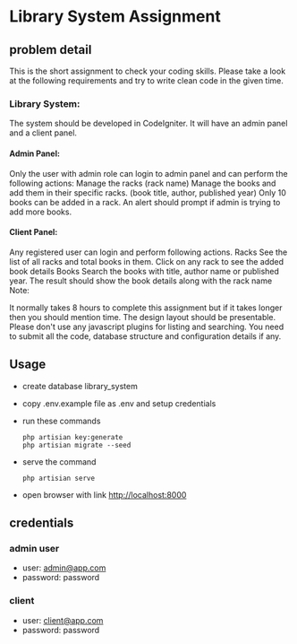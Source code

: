 # Library System Assignment 

## problem detail

This is the short assignment to check your coding skills. Please take a look at the following requirements and try to write clean code in the given time. 



### Library System:
 
The system should be developed in CodeIgniter. It will have an admin panel and a client panel. 
 
#### Admin Panel:
Only the user with admin role can login to admin panel and can perform the following actions:
Manage the racks (rack name)
Manage the books and add them in their specific racks. (book title, author, published year)
Only 10 books can be added in a rack. An alert should prompt if admin is trying to add more books.
#### Client Panel:
Any registered user can login and perform following actions.
Racks
See the list of all racks and total books in them. Click on any rack to see the added book details
Books
Search the books with title, author name or published year.
 The result should show the book details along with the rack name
Note:


It normally takes 8 hours to complete this assignment but if it takes longer then you should mention time. The design layout should be presentable. Please don't use any javascript plugins for listing and searching. You need to submit all the code, database structure and configuration details if any.





## Usage

* create database library_system
* copy .env.example file as .env and setup credentials 
* run these commands 

      php artisian key:generate
      php artisian migrate --seed
    

* serve the command 

      php artisian serve

* open browser with link [http://localhost:8000](http://localhost:8000)
## credentials 
### admin user
 * user: admin@app.com
 * password: password
 
 
 ### client
 * user: client@app.com
 * password: password
 
  
